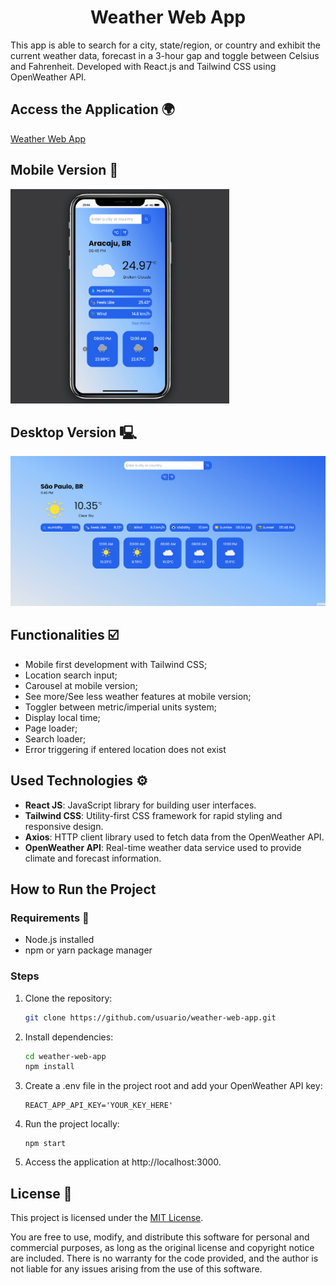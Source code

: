 <h1 align='center'>Weather Web App</h1>
This app is able to search for a city, state/region, or country and exhibit the current weather data, forecast in a 3-hour gap and toggle between Celsius and Fahrenheit. Developed with React.js and Tailwind CSS using OpenWeather API.

## Access the Application 🌍
[Weather Web App](https://weather-web-app-black-three.vercel.app/)

## Mobile Version 📱
<img src="src/assets/mobile-version-weather.gif" width="350px">

## Desktop Version 🖳
<img src="src/assets/desktop-gif.gif">

## Functionalities ☑️
- Mobile first development with Tailwind CSS;
- Location search input;
- Carousel at mobile version;
- See more/See less weather features at mobile version;
- Toggler between metric/imperial units system;
- Display local time;
- Page loader;
- Search loader;
- Error triggering if entered location does not exist

## Used Technologies ⚙️
- **React JS**: JavaScript library for building user interfaces.
- **Tailwind CSS**: Utility-first CSS framework for rapid styling and responsive design.
- **Axios**: HTTP client library used to fetch data from the OpenWeather API.
- **OpenWeather API**: Real-time weather data service used to provide climate and forecast information.

## How to Run the Project
### Requirements 🚀
- Node.js installed
- npm or yarn package manager

### Steps
1. Clone the repository:

   ```bash
   git clone https://github.com/usuario/weather-web-app.git
2. Install dependencies:

   ```bash
   cd weather-web-app
   npm install
3. Create a .env file in the project root and add your OpenWeather API key:

   ```
   REACT_APP_API_KEY='YOUR_KEY_HERE'
4. Run the project locally:

   ```
   npm start
5. Access the application at http://localhost:3000.

## License 📄

This project is licensed under the [MIT License](LICENSE). 

You are free to use, modify, and distribute this software for personal and commercial purposes, as long as the original license and copyright notice are included. There is no warranty for the code provided, and the author is not liable for any issues arising from the use of this software.